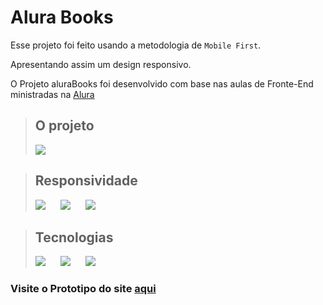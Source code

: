# **Alura Books**

Esse projeto foi feito usando a metodologia de `Mobile First`.
<br> 

Apresentando assim um design responsivo.


O Projeto aluraBooks foi desenvolvido com base nas aulas de Fronte-End ministradas na  [Alura](https://www.alura.com.br)



> ## O projeto
> <img src="https://img.shields.io/badge/Status-Em%20desenvolvimento-yellow" target="_blank">
> 

> ## Responsividade
> <div>
>     <img src="https://img.shields.io/badge/Desktop-Sim-greem" target="_blank" style="margin-right:20px">
>    <img src="https://img.shields.io/badge/Tablet-Sim-greem" target="_blank" style="margin-right:20px">
>     <img src="https://img.shields.io/badge/Mobile-Em%20Desenvolvimento-yellow" target="_blank">
> </div>

> ## Tecnologias
> <img src="https://img.shields.io/badge/HTML5-E34F26?style=for-the-badge&logo=html5&logoColor=white
> " target="_blank" style="margin-right:20px">
> <img src="https://img.shields.io/badge/CSS3-1572B6?style=for-the-badge&logo=css3&logoColor=white
> " target="_blank" style="margin-right:20px">
> <img src="https://img.shields.io/badge/JavaScript-F7DF1E?style=for-the-badge&logo=javascript&logoColor=black
> " target="_blank" style="margin-right:20px">

### Visite o Prototipo do site [aqui](https://alura-books-qoyq5p34x-thiagopertile.vercel.app)
